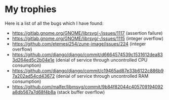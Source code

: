 
# My trophies

Here is a list of all the bugs which I have found:


- https://gitlab.gnome.org/GNOME/librsvg/-/issues/1117 (assertion failure)
- https://gitlab.gnome.org/GNOME/librsvg/-/issues/1115 (integer overflow)
- https://github.com/etemesi254/zune-image/issues/224 (integer overflow)
- https://github.com/django/django/commit/d6664574539c1531612dea833d264ed5c2b04e1e (denial of service through uncontrolled CPU consumption)
- https://github.com/django/django/commit/c19465ad87e33b6122c886b97a202ad54cd43672 (denial of service through uncontrolled RAM consumption)
- https://github.com/malfer/libmsvg/commit/9b84f82044c405709194092a8db567a7d68f4b8a (stack buffer overflow)

